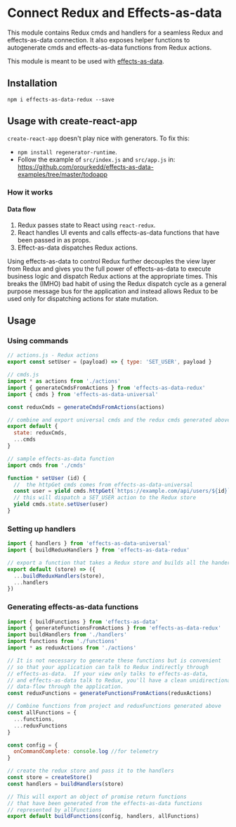 # Connect Redux and Effects-as-data

This module contains Redux cmds and handlers for a seamless Redux and effects-as-data connection.  It also exposes helper functions to autogenerate cmds and effects-as-data functions from Redux actions.

This module is meant to be used with [effects-as-data](https://github.com/orourkedd/effects-as-data).

## Installation
```
npm i effects-as-data-redux --save
```
## Usage with create-react-app

`create-react-app` doesn't play nice with generators.  To fix this:
* `npm install regenerator-runtime`.
* Follow the example of `src/index.js` and `src/app.js` in: https://github.com/orourkedd/effects-as-data-examples/tree/master/todoapp

### How it works

#### Data flow
  1. Redux passes state to React using `react-redux`.
  1. React handles UI events and calls effects-as-data functions that have been passed in as props.
  1. Effect-as-data dispatches Redux actions.

Using effects-as-data to control Redux further decouples the view layer from Redux and gives you the full power of effects-as-data to execute business logic and dispatch Redux actions at the appropriate times.  This breaks the (IMHO) bad habit of using the Redux dispatch cycle as a general purpose message bus for the application and instead allows Redux to be used only for dispatching actions for state mutation.

## Usage

### Using commands
```js
// actions.js - Redux actions
export const setUser = (payload) => { type: 'SET_USER', payload }
```

```js
// cmds.js
import * as actions from './actions'
import { generateCmdsFromActions } from 'effects-as-data-redux'
import { cmds } from 'effects-as-data-universal'

const reduxCmds = generateCmdsFromActions(actions)

// combine and export universal cmds and the redux cmds generated above
export default {
  state: reduxCmds,
  ...cmds
}
```

```js
// sample effects-as-data function
import cmds from './cmds'

function * setUser (id) {
  //  the httpGet cmds comes from effects-as-data-universal
  const user = yield cmds.httpGet(`https://example.com/api/users/${id}`)
  // this will dispatch a SET_USER action to the Redux store
  yield cmds.state.setUser(user)
}
```

### Setting up handlers
```js
import { handlers } from 'effects-as-data-universal'
import { buildReduxHandlers } from 'effects-as-data-redux'

// export a function that takes a Redux store and builds all the handers
export default (store) => ({
  ...buildReduxHandlers(store),
  ...handlers
})
```

### Generating effects-as-data functions

```js
import { buildFunctions } from 'effects-as-data'
import { generateFunctionsFromActions } from 'effects-as-data-redux'
import buildHandlers from './handlers'
import functions from './functions'
import * as reduxActions from './actions'

// It is not necessary to generate these functions but is convenient
// so that your application can talk to Redux indirectly through
// effects-as-data.  If your view only talks to effects-as-data,
// and effects-as-data talk to Redux, you'll have a clean unidirectional
// data-flow through the application.
const reduxFunctions = generateFunctionsFromActions(reduxActions)

// Combine functions from project and reduxFunctions generated above
const allFunctions = {
  ...functions,
  ...reduxFunctions
}

const config = {
  onCommandComplete: console.log //for telemetry
}

// create the redux store and pass it to the handlers
const store = createStore()
const handlers = buildHandlers(store)

// This will export an object of promise return functions
// that have been generated from the effects-as-data functions
// represented by allFunctions
export default buildFunctions(config, handlers, allFunctions)
```
